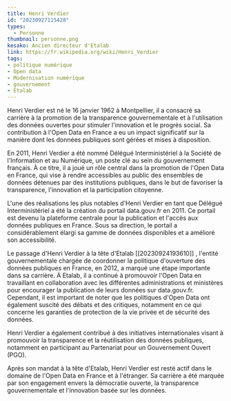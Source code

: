 ```yaml
---
title: Henri Verdier
id: "20230927115428"
types:
  - Personne
thumbnail: personne.png
kesako: Ancien directeur d'Etalab
link: https://fr.wikipedia.org/wiki/Henri_Verdier
tags:
- politique numérique
- Open data
- Modernisation numérique
- gouvernement
- Etalab
---
```

Henri Verdier est né le 16 janvier 1962 à Montpellier, il a consacré sa carrière à la promotion de la transparence gouvernementale et à l'utilisation des données ouvertes pour stimuler l'innovation et le progrès social. Sa contribution à l'Open Data en France a eu un impact significatif sur la manière dont les données publiques sont gérées et mises à disposition.

En 2011, Henri Verdier a été nommé Délégué Interministériel à la Société de l'Information et au Numérique, un poste clé au sein du gouvernement français. À ce titre, il a joué un rôle central dans la promotion de l'Open Data en France, qui vise à rendre accessibles au public des ensembles de données détenues par des institutions publiques, dans le but de favoriser la transparence, l'innovation et la participation citoyenne.

L'une des réalisations les plus notables d'Henri Verdier en tant que Délégué Interministériel a été la création du portail data.gouv.fr en 2011. Ce portail est devenu la plateforme centrale pour la publication et l'accès aux données publiques en France. Sous sa direction, le portail a considérablement élargi sa gamme de données disponibles et a amélioré son accessibilité.

Le passage d'Henri Verdier à la tête d'Etalab [[20230924193610]] , l'entité gouvernementale chargée de coordonner la politique d'ouverture des données publiques en France, en 2012, a marqué une étape importante dans sa carrière. À Etalab, il a continué à promouvoir l'Open Data en travaillant en collaboration avec les différentes administrations et ministères pour encourager la publication de leurs données sur data.gouv.fr. Cependant, il est important de noter que les politiques d'Open Data ont également suscité des débats et des critiques, notamment en ce qui concerne les garanties de protection de la vie privée et de sécurité des données.

Henri Verdier a également contribué à des initiatives internationales visant à promouvoir la transparence et la réutilisation des données publiques, notamment en participant au Partenariat pour un Gouvernement Ouvert (PGO).

Après son mandat à la tête d'Etalab, Henri Verdier est resté actif dans le domaine de l'Open Data en France et à l'étranger. Sa carrière a été marquée par son engagement envers la démocratie ouverte, la transparence gouvernementale et l'innovation basée sur les données.